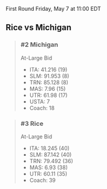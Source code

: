 First Round
Friday, May 7 at 11:00 EDT
## Rice vs Michigan

> ### #2 Michigan  
> At-Large Bid  
> - ITA: 41.216 (19)  
> - SLM: 91.953 (8)  
> - TRN: 85.128 (8)  
> - MAS: 7.96 (15)  
> - UTR: 61.98 (17)  
> - USTA: 7  
> - Coach: 18  

> ### #3 Rice  
> At-Large Bid  
> - ITA: 18.245 (40)  
> - SLM: 87.142 (40)  
> - TRN: 79.492 (36)  
> - MAS: 6.93 (38)  
> - UTR: 60.11 (35)  
> - Coach: 39  